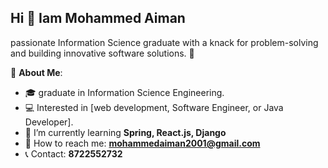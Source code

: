 ## Hi 👋 Iam Mohammed Aiman

passionate Information Science graduate with a knack for problem-solving and building innovative software solutions. 🚀

🌟 **About Me**:
- 🎓 graduate in Information Science Engineering.
- 💻 Interested in [web development, Software Engineer, or Java Developer].
- 🌱 I’m currently learning **Spring, React.js, Django**  
- 📧 How to reach me: **mohammedaiman2001@gmail.com**  
- 📞 Contact: **8722552732**  


